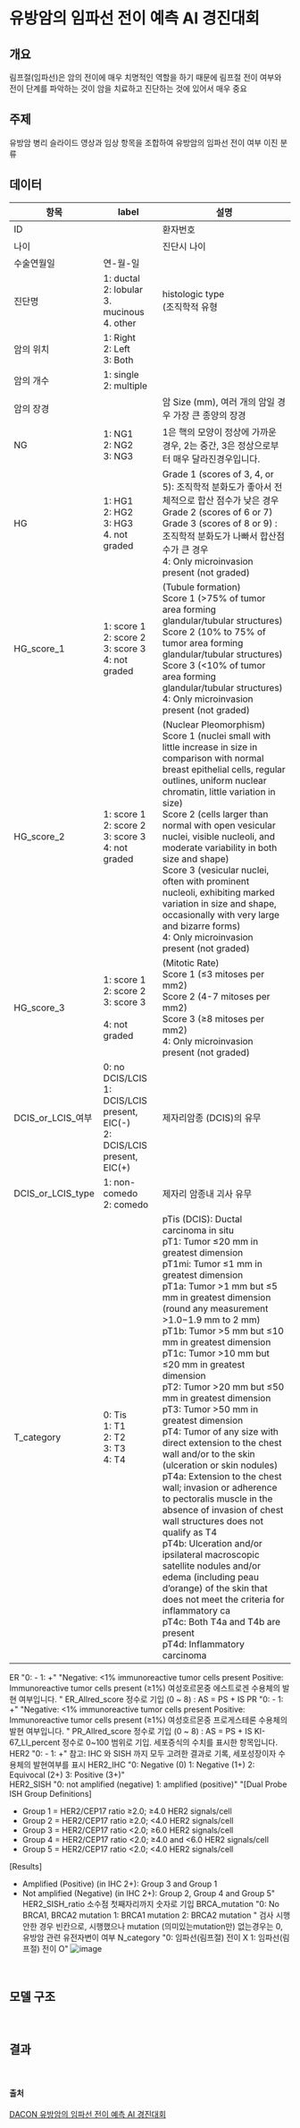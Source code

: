 # 유방암의 임파선 전이 예측 AI 경진대회

## 개요
림프절(임파선)은 암의 전이에 매우 치명적인 역할을 하기 때문에 림프절 전이 여부와 전이 단계를 파악하는 것이 암을 치료하고 진단하는 것에 있어서 매우 중요
<br>

## 주제
유방암 병리 슬라이드 영상과 임상 항목을 조합하여 유방암의 임파선 전이 여부 이진 분류
<br>

## 데이터
|항목|label|설명|
|------|---|---|
|ID| |환자번호|
|나이| |진단시 나이|
|수술연월일|연-월-일||
|진단명|1: ductal<br>2: lobular<br>3. mucinous<br>4. other|histologic type<br>(조직학적 유형|
|암의 위치|1: Right<br>2: Left<br>3: Both||
|암의 개수|1: single<br>2: multiple||
|암의 장경||암 Size (mm), 여러 개의 암일 경우 가장 큰 종양의 장경|
|NG|1: NG1<br>2: NG2<br>3: NG3|1은 핵의 모양이 정상에 가까운 경우, 2는 중간, 3은 정상으로부터 매우 달라진경우입니다. |
|HG|1: HG1<br>2: HG2<br>3: HG3<br>4. not graded|Grade 1 (scores of 3, 4, or 5): 조직학적 분화도가 좋아서 전체적으로 합산 점수가 낮은 경우 <br>Grade 2 (scores of 6 or 7)<br>Grade 3 (scores of 8 or 9) : 조직학적 분화도가 나빠서 합산점수가 큰 경우  <br>4: Only microinvasion present (not graded)|
|HG_score_1|1: score 1<br>2: score 2<br>3: score 3<br>4: not graded|(Tubule formation)<br>Score 1 (>75% of tumor area forming glandular/tubular structures)<br>Score 2 (10% to 75% of tumor area forming glandular/tubular structures)<br>Score 3 (<10% of tumor area forming glandular/tubular structures)<br>4: Only microinvasion present (not graded)|
|HG_score_2|1: score 1<br>2: score 2<br>3: score 3<br>4: not graded|(Nuclear Pleomorphism)<br>Score 1 (nuclei small with little increase in size in comparison with normal breast epithelial cells, regular outlines, uniform nuclear chromatin, little variation in size)<br>Score 2 (cells larger than normal with open vesicular nuclei, visible nucleoli, and moderate variability in both size and shape)<br>Score 3 (vesicular nuclei, often with prominent nucleoli, exhibiting marked variation in size and shape, occasionally with very large and bizarre forms)<br>4: Only microinvasion present (not graded)|
|HG_score_3|1: score 1<br>2: score 2<br>3: score 3<br><br>4: not graded|(Mitotic Rate)<br>Score 1 (≤3 mitoses per mm2)<br>Score 2 (4-7 mitoses per mm2)<br>Score 3 (≥8 mitoses per mm2)<br>4: Only microinvasion present (not graded)|
|DCIS_or_LCIS_여부|0: no DCIS/LCIS<br>1: DCIS/LCIS present, EIC(-)<br>2: DCIS/LCIS present, EIC(+)|제자리암종 (DCIS)의 유무 |
|DCIS_or_LCIS_type|1: non-comedo<br>2: comedo|제자리 암종내 괴사 유무 |
|T_category|0: Tis<br>1: T1<br>2: T2<br>3: T3<br>4: T4|pTis (DCIS): Ductal carcinoma in situ<br>pT1: Tumor ≤20 mm in greatest dimension<br>pT1mi: Tumor ≤1 mm in greatest dimension<br>pT1a: Tumor >1 mm but ≤5 mm in greatest dimension (round any measurement >1.0−1.9 mm to 2 mm)<br>pT1b: Tumor >5 mm but ≤10 mm in greatest dimension<br>pT1c: Tumor >10 mm but ≤20 mm in greatest dimension<br>pT2: Tumor >20 mm but ≤50 mm in greatest dimension<br>pT3: Tumor >50 mm in greatest dimension<br>pT4: Tumor of any size with direct extension to the chest wall and/or to the skin (ulceration or skin nodules) <br>pT4a: Extension to the chest wall; invasion or adherence to pectoralis muscle in the absence of invasion of chest wall structures does not qualify as T4<br>pT4b: Ulceration and/or ipsilateral macroscopic satellite nodules and/or edema (including peau d’orange) of the skin that does not meet the criteria for inflammatory ca<br>pT4c: Both T4a and T4b are present<br>pT4d: Inflammatory carcinoma|

ER	"0: -
1: +"	"Negative: <1% immunoreactive tumor cells present
Positive: Immunoreactive tumor cells present (≥1%)  여성호르몬중 에스트로겐 수용체의 발현 여부입니다. "
ER_Allred_score		정수로 기입 (0 ~ 8) : AS = PS + IS 
PR	"0: -
1: +"	"Negative: <1% immunoreactive tumor cells present
Positive: Immunoreactive tumor cells present (≥1%)  여성호르몬중 프로게스테론 수용체의 발현 여부입니다. "
PR_Allred_score		정수로 기입 (0 ~ 8) : AS = PS + IS 
KI-67_LI_percent		정수로 0~100 범위로 기입. 세포증식의 수치를 표시한 항목입니다. 
HER2	"0: -
1: +"	참고: IHC 와 SISH 까지 모두 고려한 결과로 기록, 세포성장이자 수용체의 발현여부를 표시 
HER2_IHC	"0: Negative (0)
1: Negative (1+)
2: Equivocal (2+)
3: Positive (3+)"	
HER2_SISH	"0: not amplified (negative)
1: amplified (positive)"	"[Dual Probe ISH Group Definitions]
- Group 1 = HER2/CEP17 ratio ≥2.0; ≥4.0 HER2 signals/cell
- Group 2 = HER2/CEP17 ratio ≥2.0; <4.0 HER2 signals/cell
- Group 3 = HER2/CEP17 ratio <2.0; ≥6.0 HER2 signals/cell
- Group 4 = HER2/CEP17 ratio <2.0; ≥4.0 and <6.0 HER2 signals/cell
- Group 5 = HER2/CEP17 ratio <2.0; <4.0 HER2 signals/cell

[Results]
- Amplified (Positive) (in IHC 2+): Group 3 and Group 1
- Not amplified (Negative) (in IHC 2+): Group 2, Group 4 and Group 5"
HER2_SISH_ratio		소수점 첫째자리까지 숫자로 기입
BRCA_mutation	"0: No BRCA1, BRCA2 mutation 
1: BRCA1 mutation 
2: BRCA2 mutation "	검사 시행 안한 경우 빈칸으로, 시행했으나 mutation (의미있는mutation만) 없는경우는 0, 유방암 관련 유전자변이 여부
N_category	"0: 임파선(림프절) 전이 X
1: 임파선(림프절) 전이 O"	![image](https://user-images.githubusercontent.com/107402707/219846932-62e6b332-5c2c-4d8c-b88f-fb14f2c93017.png)

<br>


## 모델 구조
<br>

## 결과
<br>


#### 출처
[DACON 유방암의 임파선 전이 예측 AI 경진대회](https://dacon.io/competitions/official/236011/overview/description)
